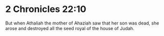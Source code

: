 # 2 Chronicles 22:10

But when Athaliah the mother of Ahaziah saw that her son was dead, she arose and destroyed all the seed royal of the house of Judah.